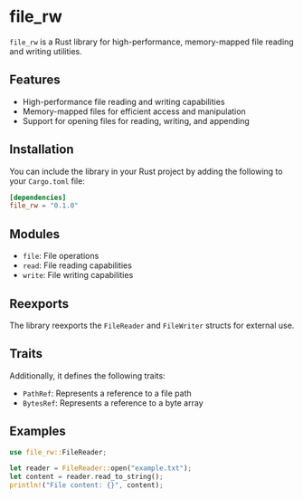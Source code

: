 
# file_rw

`file_rw` is a Rust library for high-performance, memory-mapped file reading and writing utilities.
## Features

- High-performance file reading and writing capabilities
- Memory-mapped files for efficient access and manipulation
- Support for opening files for reading, writing, and appending

## Installation

You can include the library in your Rust project by adding the following to your `Cargo.toml` file:

```toml
[dependencies]
file_rw = "0.1.0"
```

## Modules
- `file`: File operations
- `read`: File reading capabilities
- `write`: File writing capabilities

## Reexports
The library reexports the `FileReader` and `FileWriter` structs for external use.

## Traits
Additionally, it defines the following traits:
- `PathRef`: Represents a reference to a file path
- `BytesRef`: Represents a reference to a byte array

## Examples
```rust
use file_rw::FileReader;

let reader = FileReader::open("example.txt");
let content = reader.read_to_string();
println!("File content: {}", content);
```
